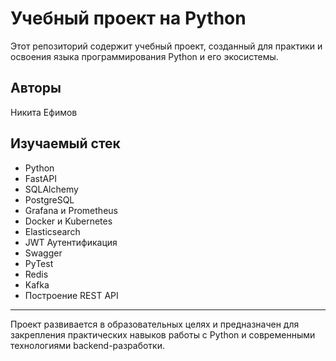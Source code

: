 # Учебный проект на Python

Этот репозиторий содержит учебный проект, созданный для практики и освоения языка программирования Python и его экосистемы.

## Авторы
Никита Ефимов

## Изучаемый стек
- Python
- FastAPI
- SQLAlchemy
- PostgreSQL
- Grafana и Prometheus
- Docker и Kubernetes
- Elasticsearch
- JWT Аутентификация 
- Swagger
- PyTest
- Redis
- Kafka
- Построение REST API

---

Проект развивается в образовательных целях и предназначен для закрепления практических навыков работы с Python и современными технологиями backend-разработки.